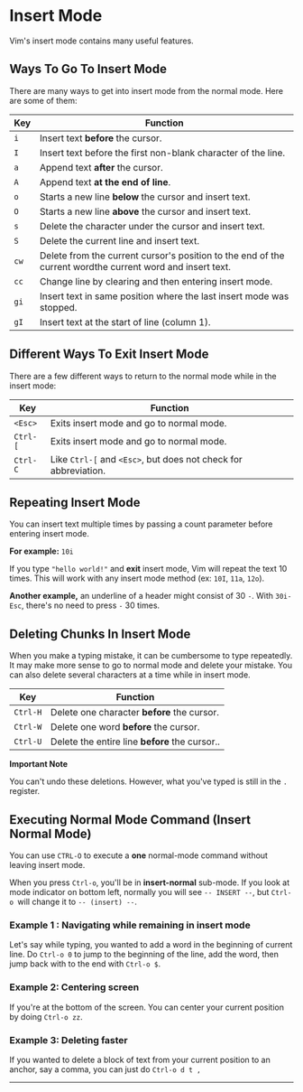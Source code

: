 # Insert Mode

Vim's insert mode contains many useful features.

## Ways To Go To Insert Mode

There are many ways to get into insert mode from the normal mode. Here are some of them:

| Key  | Function|
|------|---------|
| `i ` |Insert text **before** the cursor. |
| `I ` |Insert text before the first non-blank character of the line. |
| `a ` |Append text **after** the cursor. |
| `A ` |Append text **at the end of line**. |
| `o ` |Starts a new line **below** the cursor and insert text. |
| `O ` |Starts a new line **above** the cursor and insert text. |
| `s ` |Delete the character under the cursor and insert text. |
| `S ` |Delete the current line and insert text. |
| `cw` |Delete from the current cursor's position to the end of the current wordthe current word and insert text. |
| `cc` |Change line by clearing and then entering insert mode. |
| `gi` |Insert text in same position where the last insert mode was stopped.|
| `gI` |Insert text at the start of line (column 1). |

## Different Ways To Exit Insert Mode

There are a few different ways to return to the normal mode while in the insert mode:

| Key    | Function|
|--------|---------|
|`<Esc> `|Exits insert mode and go to normal mode.|
|`Ctrl-[`|Exits insert mode and go to normal mode.|
|`Ctrl-C`|Like `Ctrl-[` and `<Esc>`, but does not check for abbreviation.|

## Repeating Insert Mode

You can insert text multiple times by passing a count parameter before entering insert mode. 

**For example:** `10i`

If you type `"hello world!"` and **exit** insert mode, Vim will repeat the text 10 times. This will work with any insert mode method (ex: `10I`, `11a`, `12o`).

**Another example,** an underline of a header might consist of 30 `-`. With `30i- Esc`, there's no need to press `-` 30 times.

## Deleting Chunks In Insert Mode

When you make a typing mistake, it can be cumbersome to type <Backspace> repeatedly. It may make more sense to go to normal mode and delete your mistake. You can also delete several characters at a time while in insert mode.

| Key    | Function|
|--------|---------|
|`Ctrl-H`|Delete one character **before** the cursor.|
|`Ctrl-W`|Delete one word **before** the cursor.|
|`Ctrl-U`|Delete the entire line **before** the cursor..|

**Important Note**

You can't undo these deletions. However, what you've typed is still in the `.` register.


## Executing Normal Mode Command (Insert Normal Mode)

You can use `CTRL-O` to execute a **one** normal-mode command without leaving insert mode. 

When you press `Ctrl-o`, you'll be in **insert-normal** sub-mode. If you look at mode indicator on bottom left, normally you will see `-- INSERT --`, but `Ctrl-o `will change it to `-- (insert) --`. 

### Example 1 : Navigating while remaining in insert mode

Let's say while typing, you wanted to add a word in the beginning of current line. Do `Ctrl-o 0` to jump to the beginning of the line, add the word, then jump back with to the end with `Ctrl-o $`.

### Example 2: Centering screen

If you're at the bottom of the screen. You can center your current position by doing `Ctrl-o zz`.

### Example 3: Deleting faster

If you wanted to delete a block of text from your current position to an anchor, say a comma, you can just do `Ctrl-o d t ,`

---------------------------------------------------------